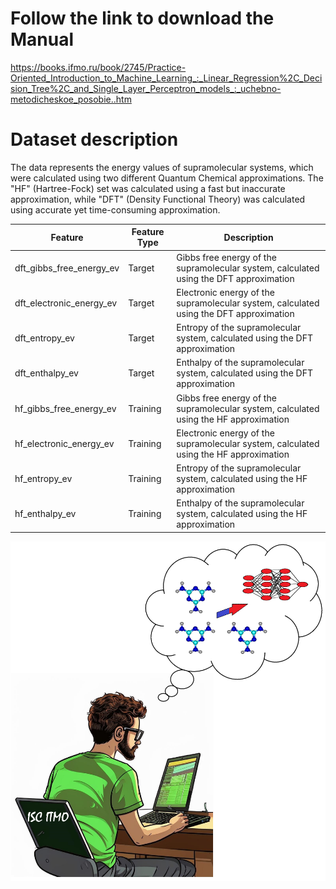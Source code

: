 # Follow the link to download the Manual
https://books.ifmo.ru/book/2745/Practice-Oriented_Introduction_to_Machine_Learning_:_Linear_Regression%2C_Decision_Tree%2C_and_Single_Layer_Perceptron_models_:_uchebno-metodicheskoe_posobie..htm 

# Dataset description

The data represents the energy values of supramolecular systems, which were calculated using two different Quantum Chemical approximations. The "HF" (Hartree-Fock) set was calculated using a fast but inaccurate approximation, while "DFT" (Density Functional Theory) was calculated using accurate yet time-consuming approximation.

Feature  | Feature Type | Description
-------------------|--------------------|--------------------
dft_gibbs_free_energy_ev       |Target| Gibbs free energy of the supramolecular system, calculated using the DFT approximation 
dft_electronic_energy_ev       |Target| Electronic energy of the supramolecular system, calculated using the DFT approximation
dft_entropy_ev       |Target| Entropy of the supramolecular system, calculated using the DFT approximation
dft_enthalpy_ev       |Target| Enthalpy of the supramolecular system, calculated using the DFT approximation
hf_gibbs_free_energy_ev       |Training| Gibbs free energy of the supramolecular system, calculated using the HF approximation 
hf_electronic_energy_ev       |Training| Electronic energy of the supramolecular system, calculated using the HF approximation
hf_entropy_ev       |Training| Entropy of the supramolecular system, calculated using the HF approximation
hf_enthalpy_ev       |Training| Enthalpy of the supramolecular system, calculated using the HF approximation

![User Interface](graphical_abstract.png)
